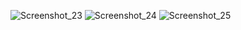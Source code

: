 ![Screenshot_23](https://user-images.githubusercontent.com/72026143/103761022-9144ba80-5048-11eb-8db5-c922529560b9.png)
![Screenshot_24](https://user-images.githubusercontent.com/72026143/103761026-943fab00-5048-11eb-80f8-ea81ebd0579b.png)
![Screenshot_25](https://user-images.githubusercontent.com/72026143/103761043-9bff4f80-5048-11eb-9bfc-ec3d70e3d3c1.png)
